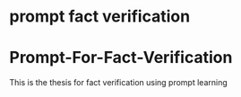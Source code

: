 
prompt fact verification 
=======
# Prompt-For-Fact-Verification
This is the thesis for fact verification using prompt learning


